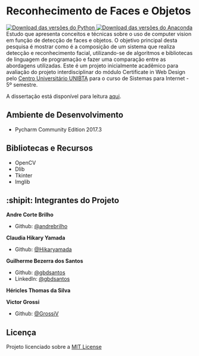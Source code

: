 # Reconhecimento de Faces e Objetos
   <a href="https://www.python.org/downloads/">
         <img src="https://github.com/gbdsantos/recognition-faces-and-objects/blob/master/docs/badges/python-v3.6.5-yellow.svg" 
            alt="Download das versões do Python">
    </a>
   <a href="https://www.anaconda.com/download/">
         <img src="https://github.com/gbdsantos/recognition-faces-and-objects/blob/master/docs/badges/anaconda-v5.2-brightgreen.svg" 
            alt="Download das versões do Anaconda">
    </a>
<br />
Estudo que apresenta conceitos e técnicas sobre o uso de computer vision em função de detecção de faces e objetos. O objetivo principal desta pesquisa é mostrar como é a
composição de um sistema que realiza detecção e reconhecimento facial, utilizando-se de algoritmos e bibliotecas de linguagem de programação e fazer uma comparação entre as
abordagens utilizadas.
Este é um projeto inicialmente acadêmico para avaliação do projeto interdisciplinar do módulo Certificate in Web Design pelo <a href = "http://www.ibta.edu.br/" alt="Website da UNIBTA">Centro Universitário UNIBTA</a> para o curso de Sistemas para Internet - 5º semestre.

A dissertação está disponível para leitura  <a href="https://github.com/gbdsantos/recognition-faces-and-objects/blob/master/docs/computer-vision-recognition-objects-and-faces.pdf">aqui</a>.

## Ambiente de Desenvolvimento 
  - Pycharm Community Edition 2017.3

## Bibliotecas e Recursos 
  - OpenCV
  - Dlib
  - Tkinter
  - Imglib

## :shipit: Integrantes do Projeto 

**Andre Corte Brilho**
- Github: [@andrebrilho](https://github.com/andrebrilho)  

**Claudia Hikary Yamada**
- Github: [@Hikaryamada](https://github.com/Hikaryamada)  

**Guilherme Bezerra dos Santos**
- Github: [@gbdsantos](https://www.linkedin.com/in/gbdsantos/)
- LinkedIn: [@gbdsantos](https://www.linkedin.com/in/gbdsantos/)  

**Héricles Thomas da Silva**  

**Victor Grossi**
- Github: [@GrossiV](https://github.com/GrossiV)

## Licença
Projeto licenciado sobre a [MIT License](https://github.com/gbdsantos/recognition-faces-and-objects/LICENSE) 

